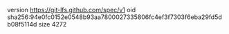 version https://git-lfs.github.com/spec/v1
oid sha256:94e0fc0152e0548b93aa7800027335806fc4ef3f7303f6eba29fd5db08f5114d
size 4272
